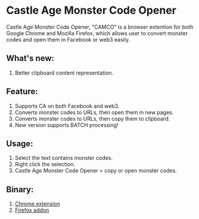 Castle Age Monster Code Opener
==============================

Castle Age Monster Code Opener, "CAMCO" is a browser extention for both Google Chrome and Mozilla Firefox, which allows user to convert monster codes and open them in Facebook or web3 easily.

What's new:
----------

1. Better clipboard content representation.

Feature:
--------

1. Supports CA on both Facebook and web3.
2. Converts monster codes to URLs, then open them in new pages.
3. Converts monster codes to URLs, then copy them to clipboard.
4. New version supports BATCH processing!

Usage:
------

1. Select the text contains monster codes.
2. Right click the selection.
3. Castle Age Monster Code Opener > copy or open monster codes.

Binary:
-------
1. [Chrome extension](https://chrome.google.com/webstore/detail/castle-age-monster-code-o/abgckmhddlbhlhbhpcnfgmmdgfkbcofb)
2. [Firefox addon](https://addons.mozilla.org/firefox/addon/castle-age-monster-code-opener/)

